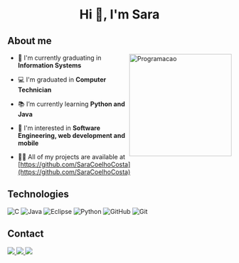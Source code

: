 <h1 align="center"> Hi 👋, I'm Sara</h1>

## About me

<img src="https://user-images.githubusercontent.com/31167065/123709946-3d22d200-d844-11eb-93b3-97128fe3e75d.png" min-width="200px" max-width="230px" width="230px" align="right" alt="Programacao">

- 🔭 I'm currently graduating in **Information Systems**

- 💻 I'm graduated in **Computer Technician**

- 📚 I’m currently learning **Python and Java**

- 🤔 I'm interested in **Software Engineering, web development and mobile**

- 👨‍💻 All of my projects are available at [https://github.com/SaraCoelhoCosta](https://github.com/SaraCoelhoCosta)

## Technologies

![C](https://img.shields.io/badge/C-4479A1?style=flat-square&logo=C&logoColor=white)
![Java](https://img.shields.io/badge/-Java-CC2927?style=flat-square&logo=Java&logoColor=white)
![Eclipse](https://img.shields.io/badge/-Eclipse-2C2255?style=flat-square&logo=eclipse&logoColor=white)
![Python](https://img.shields.io/badge/Python-007ACC?style=flat-square&logo=Python&logoColor=white)
![GitHub](https://img.shields.io/badge/-GitHub-181717?style=flat-square&logo=github)
![Git](https://img.shields.io/badge/-Git-black?style=flat-square&logo=git)


## Contact

<p>
  <a href="https://linkedin.com/in/saracoelhocosta" target="_blank">
    <img src="https://img.shields.io/badge/-Linkedin-0e76a8?style=flat-square&logo=Linkedin&logoColor=white">
  </a>
  
  <a href="https://instagram.com/sara.ccosta_" target="_blank">
    <img src="https://img.shields.io/badge/-Instagram-DF0174?style=flat-square&logo=instagram&logoColor=white">
  </a>
  
  
  <a href="Sara:costa.saracoelho@gmail.com" target="_blank">
    <img src="https://img.shields.io/badge/-Gmail-CC2927?style=flat-square&logo=gmail&logoColor=white&link=Sara:costa.saracoelho@gmail.com">
  </a>
</p>
 
